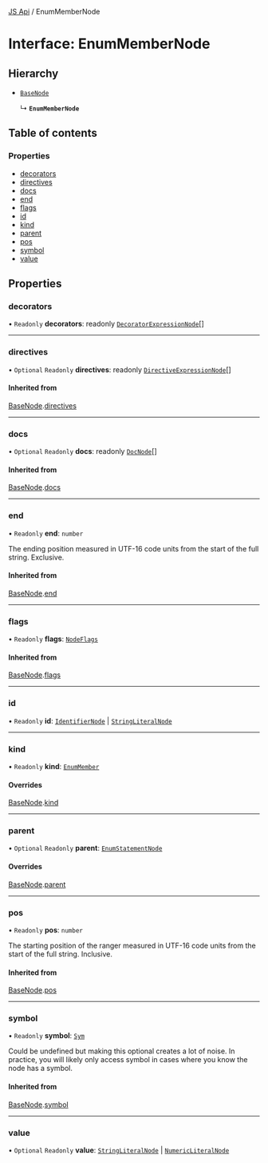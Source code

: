 [JS Api](../index.md) / EnumMemberNode

# Interface: EnumMemberNode

## Hierarchy

- [`BaseNode`](BaseNode.md)

  ↳ **`EnumMemberNode`**

## Table of contents

### Properties

- [decorators](EnumMemberNode.md#decorators)
- [directives](EnumMemberNode.md#directives)
- [docs](EnumMemberNode.md#docs)
- [end](EnumMemberNode.md#end)
- [flags](EnumMemberNode.md#flags)
- [id](EnumMemberNode.md#id)
- [kind](EnumMemberNode.md#kind)
- [parent](EnumMemberNode.md#parent)
- [pos](EnumMemberNode.md#pos)
- [symbol](EnumMemberNode.md#symbol)
- [value](EnumMemberNode.md#value)

## Properties

### decorators

• `Readonly` **decorators**: readonly [`DecoratorExpressionNode`](DecoratorExpressionNode.md)[]

___

### directives

• `Optional` `Readonly` **directives**: readonly [`DirectiveExpressionNode`](DirectiveExpressionNode.md)[]

#### Inherited from

[BaseNode](BaseNode.md).[directives](BaseNode.md#directives)

___

### docs

• `Optional` `Readonly` **docs**: readonly [`DocNode`](DocNode.md)[]

#### Inherited from

[BaseNode](BaseNode.md).[docs](BaseNode.md#docs)

___

### end

• `Readonly` **end**: `number`

The ending position measured in UTF-16 code units from the start of the
full string. Exclusive.

#### Inherited from

[BaseNode](BaseNode.md).[end](BaseNode.md#end)

___

### flags

• `Readonly` **flags**: [`NodeFlags`](../enums/NodeFlags.md)

#### Inherited from

[BaseNode](BaseNode.md).[flags](BaseNode.md#flags)

___

### id

• `Readonly` **id**: [`IdentifierNode`](IdentifierNode.md) \| [`StringLiteralNode`](StringLiteralNode.md)

___

### kind

• `Readonly` **kind**: [`EnumMember`](../enums/SyntaxKind.md#enummember)

#### Overrides

[BaseNode](BaseNode.md).[kind](BaseNode.md#kind)

___

### parent

• `Optional` `Readonly` **parent**: [`EnumStatementNode`](EnumStatementNode.md)

#### Overrides

[BaseNode](BaseNode.md).[parent](BaseNode.md#parent)

___

### pos

• `Readonly` **pos**: `number`

The starting position of the ranger measured in UTF-16 code units from the
start of the full string. Inclusive.

#### Inherited from

[BaseNode](BaseNode.md).[pos](BaseNode.md#pos)

___

### symbol

• `Readonly` **symbol**: [`Sym`](Sym.md)

Could be undefined but making this optional creates a lot of noise. In practice,
you will likely only access symbol in cases where you know the node has a symbol.

#### Inherited from

[BaseNode](BaseNode.md).[symbol](BaseNode.md#symbol)

___

### value

• `Optional` `Readonly` **value**: [`StringLiteralNode`](StringLiteralNode.md) \| [`NumericLiteralNode`](NumericLiteralNode.md)

